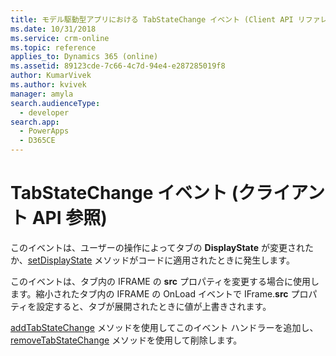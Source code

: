 ```yaml
---
title: モデル駆動型アプリにおける TabStateChange イベント (Client API リファレンス) | Microsoft Docs
ms.date: 10/31/2018
ms.service: crm-online
ms.topic: reference
applies_to: Dynamics 365 (online)
ms.assetid: 89123cde-7c66-4c7d-94e4-e287285019f8
author: KumarVivek
ms.author: kvivek
manager: amyla
search.audienceType:
  - developer
search.app:
  - PowerApps
  - D365CE
---
```

# <a name="tabstatechange-event-client-api-reference"></a>TabStateChange イベント (クライアント API 参照)



このイベントは、ユーザーの操作によってタブの **DisplayState** が変更されたか、[setDisplayState](../formContext-ui-tabs/setDisplayState.md) メソッドがコードに適用されたときに発生します。 

このイベントは、タブ内の IFRAME の **src** プロパティを変更する場合に使用します。縮小されたタブ内の IFRAME の OnLoad イベントで IFrame.**src** プロパティを設定すると、タブが展開されたときに値が上書きされます。

[addTabStateChange](../formContext-ui-tabs/addTabStateChange.md) メソッドを使用してこのイベント ハンドラーを追加し、[removeTabStateChange](../formContext-ui-tabs/removeTabStateChange.md) メソッドを使用して削除します。




